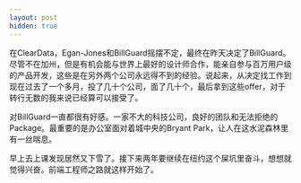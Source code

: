 ```yaml
---
layout: post
hidden: true
---
```

在ClearData，Egan-Jones和BillGuard摇摆不定，最终在昨天决定了BillGuard。尽管不在加州，但是有机会能与世界上最好的设计师合作，能亲自参与百万用户级的产品开发，这些是在另外两个公司永远得不到的经验。说起来，从决定找工作到现在过去了一个多月，投了几十个公司，面了几十个，最后拿到这些offer，对于转行无数的我来说已经算可以接受了。

对BillGuard一直都很有好感。一家不大的科技公司，良好的团队和无法拒绝的Package。最重要的是办公室面对着城中央的Bryant Park，让人在这水泥森林里有一丝喘息。

早上去上课发现居然又下雪了。接下来两年要继续在纽约这个屎坑里奋斗，想想就觉得兴奋。前端工程师之路就这样开始了。